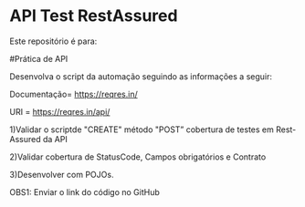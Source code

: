 # API Test RestAssured

Este repositório é para:

#Prática de API

Desenvolva o script da automação seguindo as informações a seguir:

Documentação= https://reqres.in/

URI = https://reqres.in/api/

1)Validar o scriptde "CREATE" método "POST” cobertura de testes em Rest-Assured da API

2)Validar cobertura de StatusCode, Campos obrigatórios e Contrato 

3)Desenvolver com POJOs.

OBS1: Enviar o link do código no GitHub

